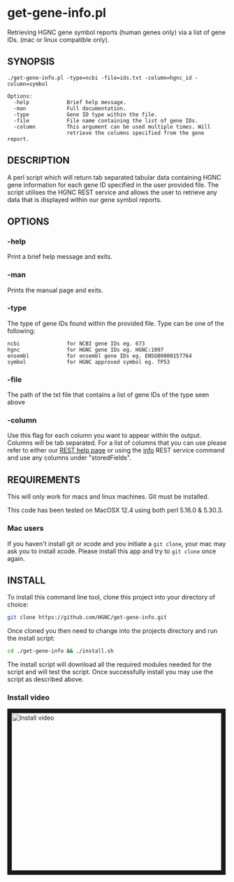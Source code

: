 # get-gene-info.pl
Retrieving HGNC gene symbol reports (human genes only) via a list of gene IDs.
(mac or linux compatible only).

## SYNOPSIS
```
./get-gene-info.pl -type=ncbi -file=ids.txt -column=hgnc_id -column=symbol

Options:
  -help            Brief help message.
  -man             Full documentation.
  -type            Gene ID type within the file.
  -file            File name containing the list of gene IDs.
  -column          This argument can be used multiple times. Will
                   retrieve the columns specified from the gene report.
```
## DESCRIPTION
A perl script which will return tab separated tabular data containing HGNC gene
information for each gene ID specified in the user provided file. The
script utilises the HGNC REST service and allows the user to retrieve
any data that is displayed within our gene symbol reports.

## OPTIONS
### -help
Print a brief help message and exits.

### -man
Prints the manual page and exits.

### -type    
The type of gene IDs found within the provided file. Type can be
one of the following:

    ncbi               for NCBI gene IDs eg. 673
    hgnc               for HGNC gene IDs eg. HGNC:1097
    ensembl            for ensembl gene IDs eg. ENSG00000157764
    symbol             for HGNC approved symbol eg. TP53

### -file
The path of the txt file that contains a list of gene IDs of the
type seen above

### -column
Use this flag for each column you want to appear within the output.
Columns will be tab separated. For a list of columns that you can
use please refer to either our 
[REST help page](https://www.genenames.org/help/rest-web-service-help#Stored_fields)
or using the [info](http://rest.genenames.org/info) REST service command and use any
columns under "storedFields".

## REQUIREMENTS
This will only work for macs and linux machines. Git must be installed.

This code has been tested on MacOSX 12.4 using both perl 5.16.0 & 5.30.3.

### Mac users
If you haven't install git or xcode and you initiate a `git clone`, your mac
may ask you to install xcode. Please install this app and try to `git clone`
once again.

## INSTALL
To install this command line tool, clone this project into your directory of choice:
```bash
git clone https://github.com/HGNC/get-gene-info.git
```
Once cloned you then need to change into the projects directory and run the install script:
```bash
cd ./get-gene-info && ./install.sh
```
The install script will download all the required modules needed for the script and
will test the script. Once successfully install you may use the script as described
above.

### Install video
<a href="http://www.youtube.com/watch?feature=player_embedded&v=Zrn5l6fTVH0&cc_load_policy=1
" target="_blank"><img src="http://img.youtube.com/vi/Zrn5l6fTVH0/0.jpg" 
alt="Install video" width="480" height="360" border="10" /></a>
